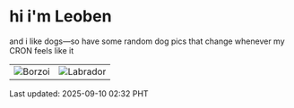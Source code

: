# hi i'm Leoben

and i like dogs—so have some random dog pics that change whenever my CRON feels like it

|  |  |
|--------|----------|
| ![Borzoi](https://random-dog-vercel.vercel.app/api/random-borzoi?v=1757442767) | ![Labrador](https://random-dog-vercel.vercel.app/api/random-labrador?v=1757442767) |

Last updated: 2025-09-10 02:32 PHT
